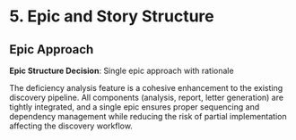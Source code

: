 # 5. Epic and Story Structure

## Epic Approach

**Epic Structure Decision**: Single epic approach with rationale

The deficiency analysis feature is a cohesive enhancement to the existing discovery pipeline. All components (analysis, report, letter generation) are tightly integrated, and a single epic ensures proper sequencing and dependency management while reducing the risk of partial implementation affecting the discovery workflow.
